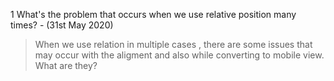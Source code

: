 1 What's the problem that occurs when we use relative position many times? - (31st May 2020)

> When we use relation in multiple cases , there are some issues that may occur with the aligment and also while converting
to mobile view. What are they?
